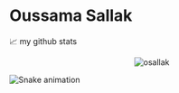 # Oussama Sallak
📈 my github stats

<p align="center"> <img src="https://github-readme-stats.vercel.app/api?username=osallak&show_icons=true&theme=gotham" alt="osallak" />
 
![Snake animation](https://github.com/osallak/osallak/blob/output/github-contribution-grid-snake.svg)
